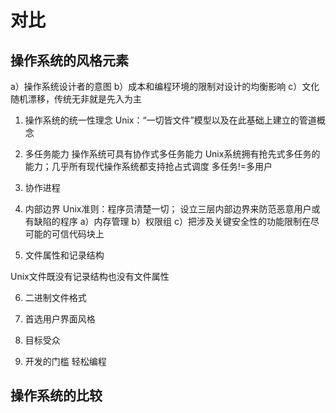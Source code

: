 

# 对比

## 操作系统的风格元素

a）操作系统设计者的意图
b）成本和编程环境的限制对设计的均衡影响
c）文化随机漂移，传统无非就是先入为主

1. 操作系统的统一性理念
Unix：“一切皆文件”模型以及在此基础上建立的管道概念

2. 多任务能力
操作系统可具有协作式多任务能力
Unix系统拥有抢先式多任务的能力；几乎所有现代操作系统都支持抢占式调度
多任务!=多用户

3. 协作进程

4. 内部边界
Unix准则：程序员清楚一切；
设立三层内部边界来防范恶意用户或有缺陷的程序
a）内存管理
b）权限组
c）把涉及关键安全性的功能限制在尽可能的可信代码块上

5. 文件属性和记录结构

Unix文件既没有记录结构也没有文件属性


6. 二进制文件格式

7. 首选用户界面风格

8. 目标受众

9. 开发的门槛
轻松编程


## 操作系统的比较

